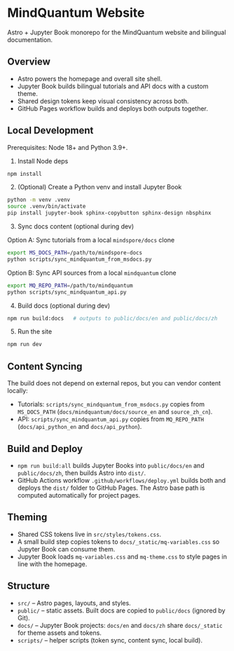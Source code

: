 # MindQuantum Website

Astro + Jupyter Book monorepo for the MindQuantum website and bilingual documentation.

## Overview

- Astro powers the homepage and overall site shell.
- Jupyter Book builds bilingual tutorials and API docs with a custom theme.
- Shared design tokens keep visual consistency across both.
- GitHub Pages workflow builds and deploys both outputs together.

## Local Development

Prerequisites: Node 18+ and Python 3.9+.

1) Install Node deps

```bash
npm install
```

2) (Optional) Create a Python venv and install Jupyter Book

```bash
python -m venv .venv
source .venv/bin/activate
pip install jupyter-book sphinx-copybutton sphinx-design nbsphinx
```

3) Sync docs content (optional during dev)

Option A: Sync tutorials from a local `mindspore/docs` clone

```bash
export MS_DOCS_PATH=/path/to/mindspore-docs
python scripts/sync_mindquantum_from_msdocs.py
```

Option B: Sync API sources from a local `mindquantum` clone

```bash
export MQ_REPO_PATH=/path/to/mindquantum
python scripts/sync_mindquantum_api.py
```

4) Build docs (optional during dev)

```bash
npm run build:docs   # outputs to public/docs/en and public/docs/zh
```

5) Run the site

```bash
npm run dev
```

## Content Syncing

The build does not depend on external repos, but you can vendor content locally:

- Tutorials: `scripts/sync_mindquantum_from_msdocs.py` copies from `MS_DOCS_PATH` (`docs/mindquantum/docs/source_en` and `source_zh_cn`).
- API: `scripts/sync_mindquantum_api.py` copies from `MQ_REPO_PATH` (`docs/api_python_en` and `docs/api_python`).

## Build and Deploy

- `npm run build:all` builds Jupyter Books into `public/docs/en` and `public/docs/zh`, then builds Astro into `dist/`.
- GitHub Actions workflow `.github/workflows/deploy.yml` builds both and deploys the `dist/` folder to GitHub Pages. The Astro base path is computed automatically for project pages.

## Theming

- Shared CSS tokens live in `src/styles/tokens.css`.
- A small build step copies tokens to `docs/_static/mq-variables.css` so Jupyter Book can consume them.
- Jupyter Book loads `mq-variables.css` and `mq-theme.css` to style pages in line with the homepage.

## Structure

- `src/` – Astro pages, layouts, and styles.
- `public/` – static assets. Built docs are copied to `public/docs` (ignored by Git).
- `docs/` – Jupyter Book projects: `docs/en` and `docs/zh` share `docs/_static` for theme assets and tokens.
- `scripts/` – helper scripts (token sync, content sync, local build).
